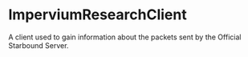 ImperviumResearchClient
=======================

A client used to gain information about the packets sent by the Official Starbound Server.
